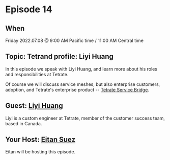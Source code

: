 # Episode 14

<!-- [LinkedIn]() | [YouTube]() -->

## When

Friday 2022.07.08 @ 9:00 AM Pacific time / 11:00 AM Central time

## Topic:  Tetrand profile: Liyi Huang

In this episode we speak with Liyi Huang, and learn more about his roles and responsibilities at Tetrate.

Of course we will discuss service meshes, but also enterprise customers, adoption, and Tetrate's enterprise product -- [Tetrate Service Bridge](https://www.tetrate.io/tetrate-service-bridge/).

## Guest: [Liyi Huang](https://www.linkedin.com/in/liyi-huang-a7776238/)

Liyi is a custom engineer at Tetrate, member of the customer success team, based in Canada.

## Your Host: [Eitan Suez](https://www.linkedin.com/in/eitan-suez-2336b26/)

Eitan will be hosting this episode.